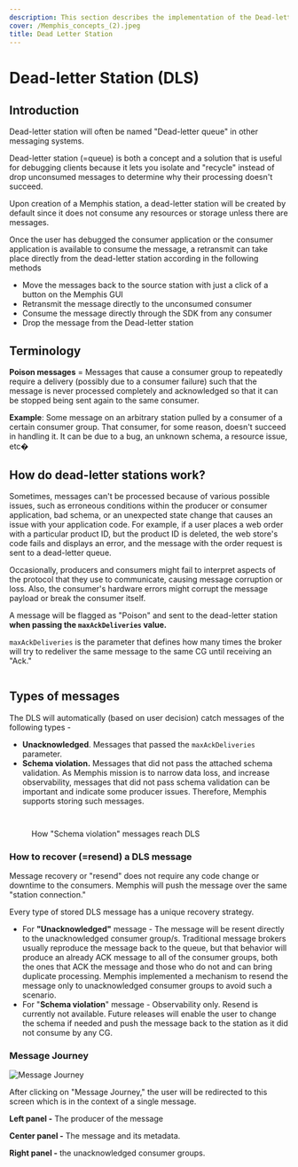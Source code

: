 ```yaml
---
description: This section describes the implementation of the Dead-letter station in Memphis.
cover: /Memphis_concepts_(2).jpeg
title: Dead Letter Station
---
```


# Dead-letter Station (DLS)

## Introduction

Dead-letter station will often be named "Dead-letter queue" in other messaging systems.

Dead-letter station (=queue) is both a concept and a solution that is useful for debugging clients because it lets you isolate and "recycle" instead of drop unconsumed messages to determine why their processing doesn't succeed.

Upon creation of a Memphis station, a dead-letter station will be created by default since it does not consume any resources or storage unless there are messages.

Once the user has debugged the consumer application or the consumer application is available to consume the message, a retransmit can take place directly from the dead-letter station according in the following methods

* Move the messages back to the source station with just a click of a button on the Memphis GUI
* Retransmit the message directly to the unconsumed consumer
* Consume the message directly through the SDK from any consumer
* Drop the message from the Dead-letter station

## Terminology

**Poison messages** = Messages that cause a consumer group to repeatedly require a delivery (possibly due to a consumer failure) such that the message is never processed completely and acknowledged so that it can be stopped being sent again to the same consumer.

**Example**: Some message on an arbitrary station pulled by a consumer of a certain consumer group. That consumer, for some reason, doesn't succeed in handling it. It can be due to a bug, an unknown schema, a resource issue, etc�

## How do dead-letter stations work?

Sometimes, messages can't be processed because of various possible issues, such as erroneous conditions within the producer or consumer application, bad schema, or an unexpected state change that causes an issue with your application code. For example, if a user places a web order with a particular product ID, but the product ID is deleted, the web store's code fails and displays an error, and the message with the order request is sent to a dead-letter queue.

Occasionally, producers and consumers might fail to interpret aspects of the protocol that they use to communicate, causing message corruption or loss. Also, the consumer's hardware errors might corrupt the message payload or break the consumer itself.

A message will be flagged as "Poison" and sent to the dead-letter station **when passing the `maxAckDeliveries` value.**

`maxAckDeliveries` is the parameter that defines how many times the broker will try to redeliver the same message to the same CG until receiving an "Ack."

<figure><img src="/assets/dls.jpeg" alt=""><figcaption></figcaption></figure>

## Types of messages

The DLS will automatically (based on user decision) catch messages of the following types -

* **Unacknowledged**. Messages that passed the `maxAckDeliveries` parameter.
* **Schema violation.** Messages that did not pass the attached schema validation. As Memphis mission is to narrow data loss, and increase observability, messages that did not pass schema validation can be important and indicate some producer issues. Therefore, Memphis supports storing such messages.

<img src="/assets/Screen_Shot_2023-01-07_at_21.10.04.png" alt="" data-size="original">

<figure><img src="/assets/schemaverse.jpeg" alt=""><figcaption><p>How "Schema violation" messages reach DLS</p></figcaption></figure>

### How to recover (=resend) a DLS message

Message recovery or "resend" does not require any code change or downtime to the consumers. Memphis will push the message over the same "station connection."

Every type of stored DLS message has a unique recovery strategy.

* For **"Unacknowledged"** message - The message will be resent directly to the unacknowledged consumer group/s. Traditional message brokers usually reproduce the message back to the queue, but that behavior will produce an already ACK message to all of the consumer groups, both the ones that ACK the message and those who do not and can bring duplicate processing. Memphis implemented a mechanism to resend the message only to unacknowledged consumer groups to avoid such a scenario.
* For "**Schema violation**" message - Observability only. Resend is currently not available. Future releases will enable the user to change the schema if needed and push the message back to the station as it did not consume by any CG.&#x20;

### Message Journey

![Message Journey](/assets/3.jpg)

After clicking on "Message Journey," the user will be redirected to this screen which is in the context of a single message.

**Left panel -** The producer of the message

**Center panel -** The message and its metadata.

**Right panel -** the unacknowledged consumer groups.
